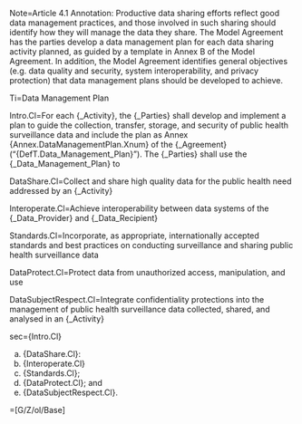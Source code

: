 Note=Article 4.1 Annotation: Productive data sharing efforts reflect good data management practices, and those involved in such sharing should identify how they will manage the data they share. The Model Agreement has the parties develop a data management plan for each data sharing activity planned, as guided by a template in Annex B of the Model Agreement. In addition, the Model Agreement identifies general objectives (e.g. data quality and security, system interoperability, and privacy protection) that data management plans should be developed to achieve.

Ti=Data Management Plan

Intro.Cl=For each {_Activity}, the {_Parties} shall develop and implement a plan to guide the collection, transfer, storage, and security of public health surveillance data and include the plan as Annex {Annex.DataManagementPlan.Xnum} of the {_Agreement} (“{DefT.Data_Management_Plan}”). The {_Parties} shall use the {_Data_Management_Plan} to

DataShare.Cl=Collect and share high quality data for the public health need addressed by an {_Activity}

Interoperate.Cl=Achieve interoperability between data systems of the {_Data_Provider} and {_Data_Recipient}

Standards.Cl=Incorporate, as appropriate, internationally accepted standards and best practices on conducting surveillance and sharing public health surveillance data

DataProtect.Cl=Protect data from unauthorized access, manipulation, and use

DataSubjectRespect.Cl=Integrate confidentiality protections into the management of public health surveillance data collected, shared, and analysed in an {_Activity}

sec={Intro.Cl}<ol type="a"><li>{DataShare.Cl}:<li>{Interoperate.Cl}<li>{Standards.Cl};<li>{DataProtect.Cl}; and<li>{DataSubjectRespect.Cl}.</ol>

=[G/Z/ol/Base]